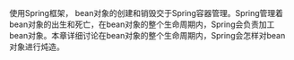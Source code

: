 使用Spring框架， bean对象的创建和销毁交于Spring容器管理。Spring管理着bean对象的出生和死亡，在bean对象的整个生命周期内，Spring会负责加工bean对象。本章详细讨论在bean对象的整个生命周期内，Spring会怎样对bean对象进行炖造。




